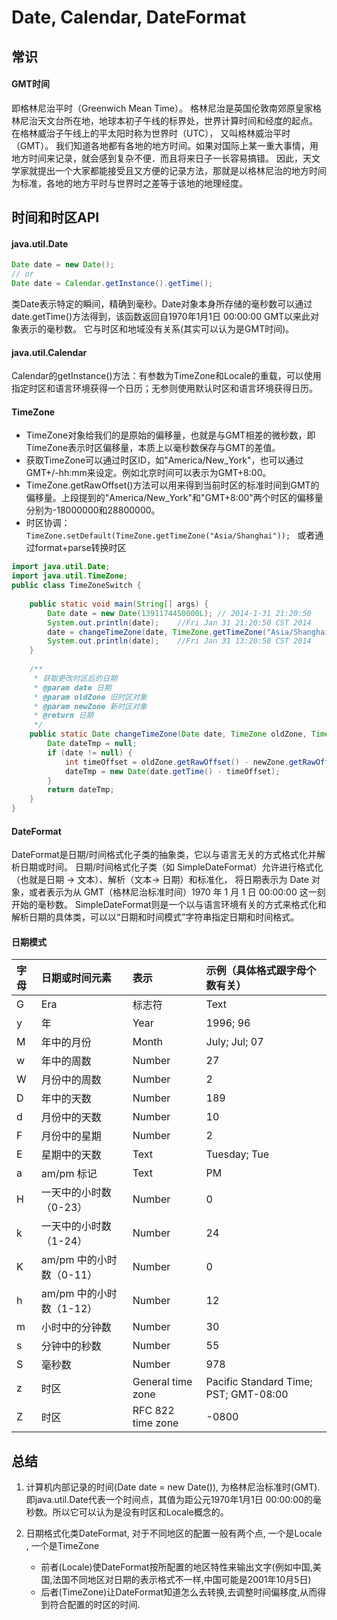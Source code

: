 # Date, Calendar, DateFormat
## 常识
#### GMT时间
即格林尼治平时（Greenwich Mean Time）。
格林尼治是英国伦敦南郊原皇家格林尼治天文台所在地，地球本初子午线的标界处，世界计算时间和经度的起点。
在格林威治子午线上的平太阳时称为世界时（UTC）， 又叫格林威治平时（GMT）。
我们知道各地都有各地的地方时间。如果对国际上某一重大事情，用地方时间来记录，就会感到复杂不便．而且将来日子一长容易搞错。
因此，天文学家就提出一个大家都能接受且又方便的记录方法，那就是以格林尼治的地方时间为标准，各地的地方平时与世界时之差等于该地的地理经度。

## 时间和时区API
#### java.util.Date
```java
Date date = new Date();
// or
Date date = Calendar.getInstance().getTime();  
```
类Date表示特定的瞬间，精确到毫秒。Date对象本身所存储的毫秒数可以通过date.getTime()方法得到，该函数返回自1970年1月1日 00:00:00 GMT以来此对象表示的毫秒数。
它与时区和地域没有关系(其实可以认为是GMT时间)。

#### java.util.Calendar
Calendar的getInstance()方法：有参数为TimeZone和Locale的重载，可以使用指定时区和语言环境获得一个日历；无参则使用默认时区和语言环境获得日历。

#### TimeZone

* TimeZone对象给我们的是原始的偏移量，也就是与GMT相差的微秒数，即TimeZone表示时区偏移量，本质上以毫秒数保存与GMT的差值。
* 获取TimeZone可以通过时区ID，如"America/New_York"，也可以通过GMT+/-hh:mm来设定。例如北京时间可以表示为GMT+8:00。
* TimeZone.getRawOffset()方法可以用来得到当前时区的标准时间到GMT的偏移量。上段提到的"America/New_York"和"GMT+8:00"两个时区的偏移量分别为-18000000和28800000。
* 时区协调：```TimeZone.setDefault(TimeZone.getTimeZone("Asia/Shanghai")); ``` 或者通过format+parse转换时区

```java
import java.util.Date;  
import java.util.TimeZone;  
public class TimeZoneSwitch {  
      
    public static void main(String[] args) {    
        Date date = new Date(1391174450000L); // 2014-1-31 21:20:50      
        System.out.println(date);    //Fri Jan 31 21:20:50 CST 2014 
        date = changeTimeZone(date, TimeZone.getTimeZone("Asia/Shanghai"), TimeZone.getTimeZone("GMT"));    
        System.out.println(date);    //Fri Jan 31 13:20:50 CST 2014
    }    
        
    /**  
     * 获取更改时区后的日期  
     * @param date 日期  
     * @param oldZone 旧时区对象  
     * @param newZone 新时区对象  
     * @return 日期  
     */    
    public static Date changeTimeZone(Date date, TimeZone oldZone, TimeZone newZone) {    
        Date dateTmp = null;    
        if (date != null) {    
            int timeOffset = oldZone.getRawOffset() - newZone.getRawOffset();    
            dateTmp = new Date(date.getTime() - timeOffset);    
        }    
        return dateTmp;    
    }    
}
```

#### DateFormat
DateFormat是日期/时间格式化子类的抽象类，它以与语言无关的方式格式化并解析日期或时间。
日期/时间格式化子类（如 SimpleDateFormat）允许进行格式化（也就是日期 -> 文本）、解析（文本-> 日期）和标准化，
将日期表示为 Date 对象，或者表示为从 GMT（格林尼治标准时间）1970 年 1 月 1 日 00:00:00 这一刻开始的毫秒数。
SimpleDateFormat则是一个以与语言环境有关的方式来格式化和解析日期的具体类，可以以“日期和时间模式”字符串指定日期和时间格式。

#### 日期模式
|字母|日期或时间元素|表示|示例（具体格式跟字母个数有关）|
|:---|:-------------|:---|:---|
|G|Era|标志符|Text|
|y|年|Year|1996; 96|
|M|年中的月份|Month|July; Jul; 07|
|w|年中的周数|Number|27|
|W|月份中的周数|Number|2|
|D|年中的天数|Number|189|
|d|月份中的天数|Number|10|
|F|月份中的星期|Number|2|
|E|星期中的天数|Text|Tuesday; Tue|
|a|am/pm 标记|Text|PM|
|H|一天中的小时数（0-23）|Number|0|
|k|一天中的小时数（1-24）|Number|24|
|K|am/pm 中的小时数（0-11）|Number|0|
|h|am/pm 中的小时数（1-12）|Number|12|
|m|小时中的分钟数|Number|30|
|s|分钟中的秒数|Number|55|
|S|毫秒数|Number|978|
|z|时区|General time zone|Pacific Standard Time; PST; GMT-08:00|
|Z|时区|RFC 822 time zone|-0800|

## 总结
1. 计算机内部记录的时间(Date date = new Date()), 为格林尼治标准时(GMT). 即java.util.Date代表一个时间点，其值为距公元1970年1月1日 00:00:00的毫秒数。所以它可以认为是没有时区和Locale概念的。

2. 日期格式化类DateFormat, 对于不同地区的配置一般有两个点, 一个是Locale , 一个是TimeZone
   * 前者(Locale)使DateFormat按所配置的地区特性来输出文字(例如中国,美国,法国不同地区对日期的表示格式不一样,中国可能是2001年10月5日)
   * 后者(TimeZone)让DateFormat知道怎么去转换,去调整时间偏移度,从而得到符合配置的时区的时间.
